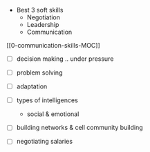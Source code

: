 - Best 3 soft skills
	- Negotiation
	- Leadership
	- Communication
	

[[0-communication-skills-MOC]]
- [ ] decision making .. under pressure
- [ ] problem solving
- [ ] adaptation
- [ ] types of intelligences
	- social & emotional 
- [ ] building networks & cell community building

- [ ] negotiating salaries